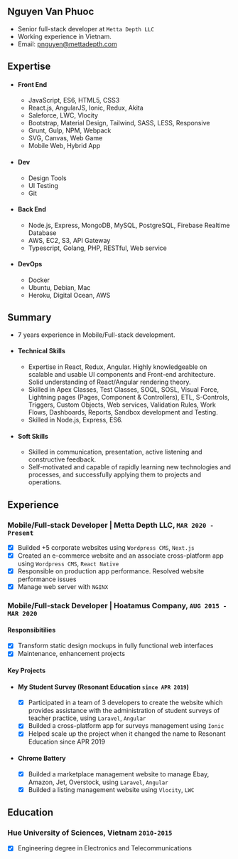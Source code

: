 ## Nguyen Van Phuoc

* Senior full-stack developer at `Metta Depth LLC`
* Working experience in Vietnam.
* Email: [pnguyen@mettadepth.com](mailto:pnguyen@mettadepth.com)

## Expertise

* #### Front End
	* JavaScript, ES6, HTML5, CSS3
	* React.js, AngularJS, Ionic, Redux, Akita
	* Saleforce, LWC, Vlocity
	* Bootstrap, Material Design, Tailwind, SASS, LESS, Responsive
	* Grunt, Gulp, NPM, Webpack
	* SVG, Canvas, Web Game
	* Mobile Web, Hybrid App

* #### Dev
	* Design Tools
	* UI Testing
	* Git
	
* #### Back End
	* Node.js, Express, MongoDB, MySQL, PostgreSQL, Firebase Realtime Database
	* AWS, EC2, S3, API Gateway
	* Typescript, Golang, PHP, RESTful, Web service
	
* #### DevOps
	* Docker
	* Ubuntu, Debian, Mac
	* Heroku, Digital Ocean, AWS

## Summary

* 7 years experience in Mobile/Full-stack development.
* #### Technical Skills
    * Expertise in React, Redux, Angular. Highly knowledgeable on scalable and usable UI components and Front-end architecture. Solid understanding of React/Angular rendering theory.
    * Skilled in Apex Classes, Test Classes, SOQL, SOSL, Visual Force, Lightning pages (Pages, Component & Controllers), ETL, S-Controls, Triggers, Custom Objects, Web services, Validation Rules, Work Flows, Dashboards, Reports, Sandbox development and Testing.
    * Skilled in Node.js, Express, ES6.

* #### Soft Skills
    * Skilled in communication, presentation, active listening and constructive feedback.
    * Self-motivated and capable of rapidly learning new technologies and processes, and successfully applying them to projects and operations.

## Experience

### **Mobile/Full-stack Developer | Metta Depth LLC**, `MAR 2020 - Present`
- [x] Builded +5 corporate websites using `Wordpress CMS`, `Next.js`
- [x] Created an e-commerce website and an associate cross-platform app using `Wordpress CMS`, `React Native`
- [x] Responsible on production app performance. Resolved website performance issues
- [x] Manage web server with `NGINX`

### **Mobile/Full-stack Developer | Hoatamus Company**, `AUG 2015 - MAR 2020`
#### Responsibitilies
- [x] Transform static design mockups in fully functional web interfaces
- [x] Maintenance, enhancement projects
#### Key Projects
* #### **My Student Survey (Resonant Education `since APR 2019`)**
    * [x] Participated in a team of 3 developers to create the website which provides assistance with the administration of student surveys of teacher practice, using `Laravel`, `Angular`
    * [x] Builded a cross-platform app for surveys management using `Ionic`
    * [x] Helped scale up the project when it changed the name to Resonant Education since APR 2019
* #### **Chrome Battery**
    * [x] Builded a marketplace management website to manage Ebay, Amazon, Jet, Overstock, using `Laravel`, `Angular`
    * [x] Builded a listing management website using `Vlocity`, `LWC`
## Education

### Hue University of Sciences, Vietnam `2010-2015`
- [x] Engineering degree in Electronics and Telecommunications
